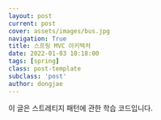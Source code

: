 ```yaml
---
layout: post
current: post
cover: assets/images/bus.jpg
navigation: True
title: 스프링 MVC 아키텍처
date: 2022-01-03 10:18:00
tags: [spring]
class: post-template
subclass: 'post'
author: dongjae 
---
```


이 글은 스트레티지 패턴에 관한 학습 코드입니다.